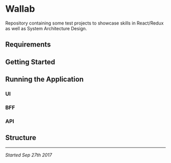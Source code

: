 # Wallab

Repository containing some test projects to showcase skills in React/Redux as well as System Architecture Design.


## Requirements


## Getting Started


## Running the Application

### UI

### BFF

### API

## Structure


****
_Started Sep 27th 2017_